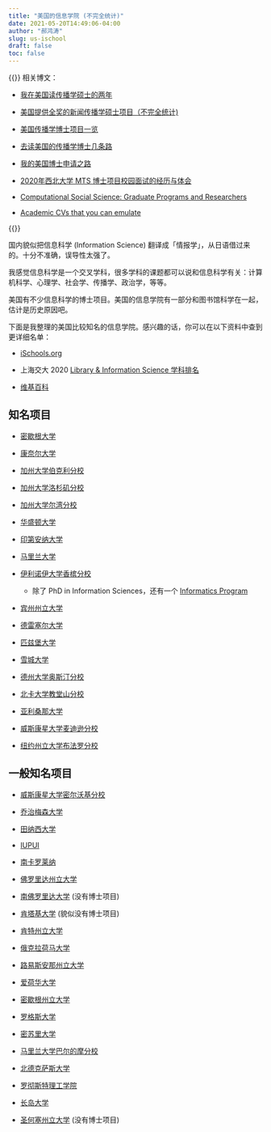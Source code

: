 ```yaml
---
title: "美国的信息学院 (不完全统计)"
date: 2021-05-20T14:49:06-04:00
author: "郝鸿涛"
slug: us-ischool
draft: false
toc: false
---
```

{{<block class="tip">}}
相关博文：

- [我在美国读传播学硕士的两年](/cn/2021/06/15/2y/)

- [美国提供全奖的新闻传播学硕士项目（不完全统计)](/cn/2020/02/01/us-comm-ma/)

- [美国传播学博士项目一览](/cn/2021/01/10/us-comm-phd/)

- [去读美国的传播学博士几条路](/cn/2021/05/22/us-phd-comm/)

- [我的美国博士申请之路](/cn/2021/05/22/my-phd-app/)

- [2020年西北大学 MTS 博士项目校园面试的经历与体会](/cn/2020/03/01/northwestern-compus-visit/)

- [Computational Social Science: Graduate Programs and Researchers](https://github.com/hongtaoh/CompSocSci)

- [Academic CVs that you can emulate](https://github.com/hongtaoh/cv_emulate)

{{<end>}}

国内貌似把信息科学 (Information Science) 翻译成「情报学」，从日语借过来的。十分不准确，误导性太强了。

我感觉信息科学是一个交叉学科，很多学科的课题都可以说和信息科学有关：计算机科学、心理学、社会学、传播学、政治学，等等。

美国有不少信息科学的博士项目。美国的信息学院有一部分和图书馆科学在一起，估计是历史原因吧。

下面是我整理的美国比较知名的信息学院。感兴趣的话，你可以在以下资料中查到更详细名单：

- [iSchools.org](https://ischools.org/North-American-Directory)

- 上海交大 2020 [Library & Information Science 学科排名](http://shanghairanking.com/Shanghairanking-Subject-Rankings/library-information-science.html)

- [维基百科](https://en.wikipedia.org/wiki/List_of_library_science_schools#United_States)

## 知名项目

- [密歇根大学](https://www.si.umich.edu/)

- [康奈尔大学](https://infosci.cornell.edu/)

- [加州大学伯克利分校](https://www.ischool.berkeley.edu/)

- [加州大学洛杉矶分校](https://is.gseis.ucla.edu/)

- [加州大学尔湾分校](https://www.ics.uci.edu/)

- [华盛顿大学](https://ischool.uw.edu/)

- [印第安纳大学](https://luddy.indiana.edu/)

- [马里兰大学](https://ischool.umd.edu/)

- [伊利诺伊大学香槟分校](https://ischool.illinois.edu/)

  - 除了 PhD in Information Sciences，还有一个 [Informatics Program](https://informatics.ischool.illinois.edu/)

- [宾州州立大学](https://ist.psu.edu/)

- [德雷塞尔大学](https://drexel.edu/cci/)

- [匹兹堡大学](https://www.sci.pitt.edu/)

- [雪城大学](https://ischool.syr.edu/)

- [德州大学奥斯汀分校](https://www.ischool.utexas.edu/)

- [北卡大学教堂山分校](https://www.unc.edu/school/information-library-science/)

- [亚利桑那大学](https://ischool.arizona.edu/)

- [威斯康星大学麦迪逊分校](https://ischool.wisc.edu/)

- [纽约州立大学布法罗分校](http://ed.buffalo.edu/information.html)

## 一般知名项目

- [威斯康星大学密尔沃基分校](https://uwm.edu/informationstudies/)

- [乔治梅森大学](https://ist.gmu.edu/)

- [田纳西大学](https://sis.utk.edu/)

- [IUPUI](https://soic.iupui.edu/)

- [南卡罗莱纳](https://www.sc.edu/study/colleges_schools/cic/library_and_information_science/index.php#.YKa0XuspDBI)

- [佛罗里达州立大学](https://ischool.cci.fsu.edu/)

- [南佛罗里达大学](https://www.usf.edu/arts-sciences/departments/information/index.aspx) (没有博士项目)

- [肯塔基大学](https://ci.uky.edu/sis/) (貌似没有博士项目)

- [肯特州立大学](https://www.kent.edu/iSchool)

- [俄克拉荷马大学](https://www.ou.edu/cas/slis)

- [路易斯安那州立大学](https://www.lsu.edu/chse/slis/)

- [爱荷华大学](https://www.slis.uiowa.edu/)

- [密歇根州立大学](https://comartsci.msu.edu/departments/media-and-information)

- [罗格斯大学](https://comminfo.rutgers.edu/)

- [密苏里大学](https://education.missouri.edu/information-science-learning-technologies/)

- [马里兰大学巴尔的摩分校](https://informationsystems.umbc.edu/)

- [北德克萨斯大学](https://ci.unt.edu/)

- [罗彻斯特理工学院](https://www.rit.edu/computing/school-of-information)

- [长岛大学](https://www.liu.edu/palmer)

- [圣何塞州立大学](https://www.rit.edu/computing/school-of-information) (没有博士项目)


